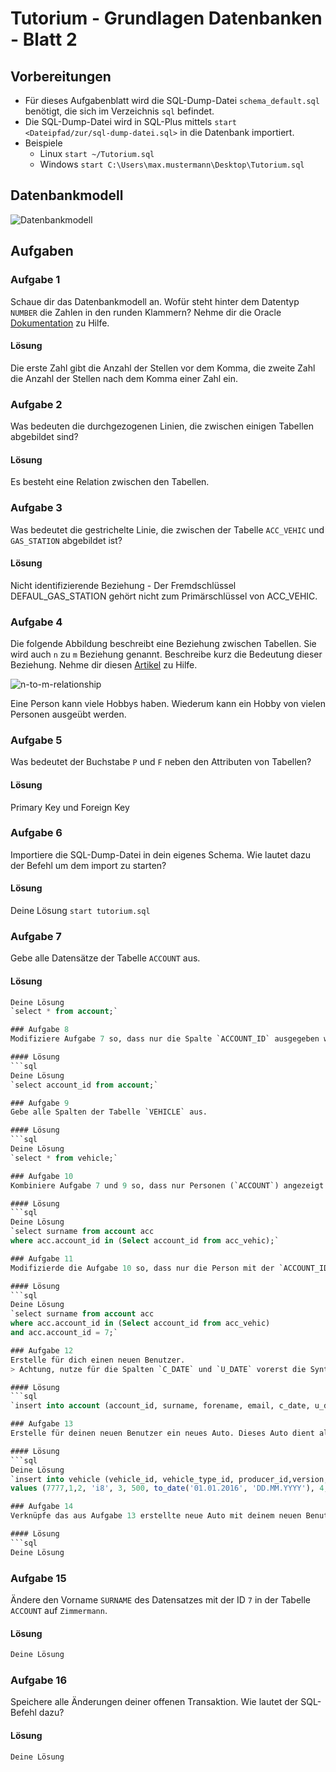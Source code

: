 # Tutorium - Grundlagen Datenbanken - Blatt 2

## Vorbereitungen
* Für dieses Aufgabenblatt wird die SQL-Dump-Datei `schema_default.sql` benötigt, die sich im Verzeichnis `sql` befindet.
* Die SQL-Dump-Datei wird in SQL-Plus mittels `start <Dateipfad/zur/sql-dump-datei.sql>` in die Datenbank importiert.
* Beispiele
  * Linux `start ~/Tutorium.sql`
  * Windows `start C:\Users\max.mustermann\Desktop\Tutorium.sql`

## Datenbankmodell
![Datenbankmodell](./img/schema_default.png)

## Aufgaben

### Aufgabe 1
Schaue dir das Datenbankmodell an. Wofür steht hinter dem Datentyp `NUMBER` die Zahlen in den runden Klammern?
Nehme dir die Oracle [Dokumentation](https://docs.oracle.com/cd/B28359_01/server.111/b28318/datatype.htm#CNCPT012) zu Hilfe.

#### Lösung
Die erste Zahl gibt die Anzahl der Stellen vor dem Komma, die zweite Zahl die Anzahl der Stellen nach dem Komma einer Zahl ein.

### Aufgabe 2
Was bedeuten die durchgezogenen Linien, die zwischen einigen Tabellen abgebildet sind?

#### Lösung
Es besteht eine Relation zwischen den Tabellen.

### Aufgabe 3
Was bedeutet die gestrichelte Linie, die zwischen der Tabelle `ACC_VEHIC` und `GAS_STATION` abgebildet ist?

#### Lösung
Nicht identifizierende Beziehung - Der Fremdschlüssel DEFAUL_GAS_STATION gehört nicht zum Primärschlüssel von ACC_VEHIC. 

### Aufgabe 4
Die folgende Abbildung beschreibt eine Beziehung zwischen Tabellen. Sie wird auch `n` zu `m` Beziehung genannt. Beschreibe kurz die Bedeutung dieser Beziehung.
Nehme dir diesen [Artikel](https://glossar.hs-augsburg.de/Beziehungstypen) zu Hilfe.

![n-to-m-relationship](./img/n-to-m-relationship.png)

Eine Person kann viele Hobbys haben. Wiederum kann ein Hobby von vielen Personen ausgeübt werden.

### Aufgabe 5
Was bedeutet der Buchstabe `P` und `F` neben den Attributen von Tabellen?

#### Lösung
Primary Key und Foreign Key

### Aufgabe 6
Importiere die SQL-Dump-Datei in dein eigenes Schema. Wie lautet dazu der Befehl um dem import zu starten?

#### Lösung
Deine Lösung
`start tutorium.sql`

### Aufgabe 7
Gebe alle Datensätze der Tabelle `ACCOUNT` aus.

#### Lösung
```sql
Deine Lösung
`select * from account;`

### Aufgabe 8
Modifiziere Aufgabe 7 so, dass nur die Spalte `ACCOUNT_ID` ausgegeben wird.

#### Lösung
```sql
Deine Lösung
`select account_id from account;`

### Aufgabe 9
Gebe alle Spalten der Tabelle `VEHICLE` aus.

#### Lösung
```sql
Deine Lösung
`select * from vehicle;`

### Aufgabe 10
Kombiniere Aufgabe 7 und 9 so, dass nur Personen (`ACCOUNT`) angezeigt werden, die ein Auto (`VEHICLE`) besitzen.

#### Lösung
```sql
Deine Lösung
`select surname from account acc
where acc.account_id in (Select account_id from acc_vehic);`

### Aufgabe 11
Modifizierde die Aufgabe 10 so, dass nur die Person mit der `ACCOUNT_ID` = `7` angezeigt wird.

#### Lösung
```sql
Deine Lösung
`select surname from account acc
where acc.account_id in (Select account_id from acc_vehic)
and acc.account_id = 7;`

### Aufgabe 12
Erstelle für dich einen neuen Benutzer.
> Achtung, nutze für die Spalten `C_DATE` und `U_DATE` vorerst die Syntax `SYSDATE` - [Dokumentation](https://docs.oracle.com/cd/B19306_01/server.102/b14200/functions172.htm)

#### Lösung
```sql
`insert into account (account_id, surname, forename, email, c_date, u_date) values (7, 'Pawel', 'Rabinovic', 't@test.de', sysdate, sysdate);`

### Aufgabe 13
Erstelle für deinen neuen Benutzer ein neues Auto. Dieses Auto dient als Vorlage für die nächten Aufgaben.

#### Lösung
```sql
Deine Lösung
`insert into vehicle (vehicle_id, vehicle_type_id, producer_id,version,default_gas_id,ps,build_year,doors,c_date,u_date)
values (7777,1,2, 'i8', 3, 500, to_date('01.01.2016', 'DD.MM.YYYY'), 4,sysdate,sysdate); `

### Aufgabe 14
Verknüpfe das aus Aufgabe 13 erstellte neue Auto mit deinem neuen Benutzer aus Aufgabe 12 in der Tabelle `ACC_VEHIC` und erstelle den ersten Rechnungsbeleg.

#### Lösung
```sql
Deine Lösung
```

### Aufgabe 15
Ändere den Vorname `SURNAME` des Datensatzes mit der ID `7` in der Tabelle `ACCOUNT` auf `Zimmermann`.

#### Lösung
```sql
Deine Lösung
```

### Aufgabe 16
Speichere alle Änderungen deiner offenen Transaktion. Wie lautet der SQL-Befehl dazu?

#### Lösung
```sql
Deine Lösung
```
